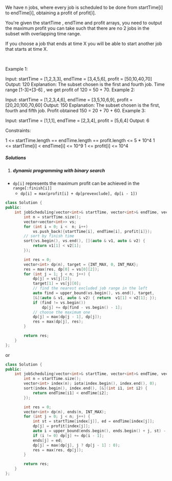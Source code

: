 We have n jobs, where every job is scheduled to be done from startTime[i] to endTime[i], obtaining a profit of profit[i].

You're given the startTime , endTime and profit arrays, you need to output the maximum profit you can take such that there are no 2 jobs in the subset with overlapping time range.

If you choose a job that ends at time X you will be able to start another job that starts at time X.

 

Example 1:



Input: startTime = [1,2,3,3], endTime = [3,4,5,6], profit = [50,10,40,70]
Output: 120
Explanation: The subset chosen is the first and fourth job. 
Time range [1-3]+[3-6] , we get profit of 120 = 50 + 70.
Example 2:




Input: startTime = [1,2,3,4,6], endTime = [3,5,10,6,9], profit = [20,20,100,70,60]
Output: 150
Explanation: The subset chosen is the first, fourth and fifth job. 
Profit obtained 150 = 20 + 70 + 60.
Example 3:



Input: startTime = [1,1,1], endTime = [2,3,4], profit = [5,6,4]
Output: 6
 

Constraints:

1 <= startTime.length == endTime.length == profit.length <= 5 * 10^4
1 <= startTime[i] < endTime[i] <= 10^9
1 <= profit[i] <= 10^4

##### Solutions

1. ##### dynamic programming with binary search

- `dp[i]` represents the maximum profit can be achieved in the `range[:finish[i]]`
    - `dp[i] = max(profit[i] + dp[prevexclude], dp[i - 1])`

```cpp
class Solution {
public:
    int jobScheduling(vector<int>& startTime, vector<int>& endTime, vector<int>& profit) {
        int n = startTime.size();
        vector<vector<int>> vs;
        for (int i = 0; i <  n; i++)
            vs.push_back({startTime[i], endTime[i], profit[i]});
        // sort by finish time
        sort(vs.begin(), vs.end(), [](auto & v1, auto & v2) {
            return v1[1] < v2[1];
        });

        int res = 0;
        vector<int> dp(n), target = {INT_MAX, 0, INT_MAX};
        res = max(res, dp[0] = vs[0][2]);
        for (int j = 1; j < n; j++) {
            dp[j] = vs[j][2];
            target[1] = vs[j][0];
            // find the nearest excluded job range in the left
            auto find = upper_bound(vs.begin(), vs.end(), target, 
            [&](auto & v1, auto & v2) { return  v1[1] < v2[1]; });
            if (find != vs.begin())
                dp[j] += dp[find - vs.begin() - 1];
            // choose the maximum one
            dp[j] = max(dp[j - 1], dp[j]);
            res = max(dp[j], res);
        }

        return res;
    }
};
```


or

```cpp
class Solution {
public:
    int jobScheduling(vector<int>& startTime, vector<int>& endTime, vector<int>& profit) {
        int n = startTime.size();
        vector<int> index(n); iota(index.begin(), index.end(), 0);
        sort(index.begin(), index.end(), [&](int i1, int i2) {
            return endTime[i1] < endTime[i2];
        });

        int res = 0;
        vector<int> dp(n), ends(n, INT_MAX);
        for (int j = 0; j < n; j++) {
            int st = startTime[index[j]], ed = endTime[index[j]];
            dp[j] = profit[index[j]];
            auto i = upper_bound(ends.begin(), ends.begin() + j, st) - ends.begin();
            if (i != 0) dp[j] += dp[i - 1];
            ends[j] = ed;
            dp[j] = max(dp[j], j ? dp[j - 1] : 0);
            res = max(res, dp[j]);
        }

        return res;
    }
};
```